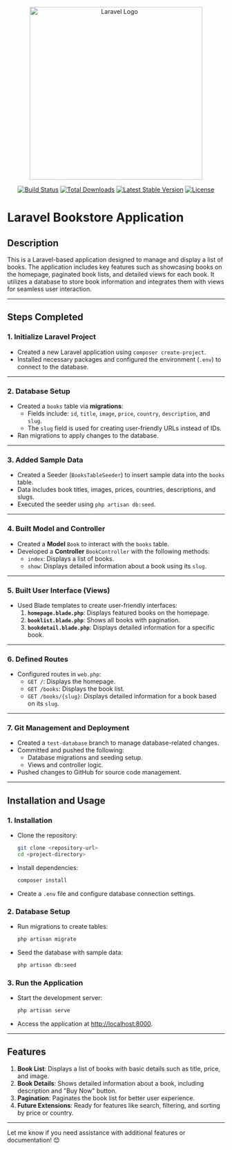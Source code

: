 <p align="center"><a href="https://laravel.com" target="_blank"><img src="https://raw.githubusercontent.com/laravel/art/master/logo-lockup/5%20SVG/2%20CMYK/1%20Full%20Color/laravel-logolockup-cmyk-red.svg" width="400" alt="Laravel Logo"></a></p>

<p align="center">
<a href="https://github.com/laravel/framework/actions"><img src="https://github.com/laravel/framework/workflows/tests/badge.svg" alt="Build Status"></a>
<a href="https://packagist.org/packages/laravel/framework"><img src="https://img.shields.io/packagist/dt/laravel/framework" alt="Total Downloads"></a>
<a href="https://packagist.org/packages/laravel/framework"><img src="https://img.shields.io/packagist/v/laravel/framework" alt="Latest Stable Version"></a>
<a href="https://packagist.org/packages/laravel/framework"><img src="https://img.shields.io/packagist/l/laravel/framework" alt="License"></a>
</p>


# Laravel Bookstore Application

## Description
This is a Laravel-based application designed to manage and display a list of books. 
The application includes key features such as showcasing books on the homepage, 
paginated book lists, and detailed views for each book. It utilizes a database 
to store book information and integrates them with views for seamless user interaction.

---

## Steps Completed

### 1. Initialize Laravel Project
- Created a new Laravel application using `composer create-project`.
- Installed necessary packages and configured the environment (`.env`) to connect to the database.

---

### 2. Database Setup
- Created a `books` table via **migrations**:
  - Fields include: `id`, `title`, `image`, `price`, `country`, `description`, and `slug`.
  - The `slug` field is used for creating user-friendly URLs instead of IDs.
- Ran migrations to apply changes to the database.

---

### 3. Added Sample Data
- Created a Seeder (`BooksTableSeeder`) to insert sample data into the `books` table.
- Data includes book titles, images, prices, countries, descriptions, and slugs.
- Executed the seeder using `php artisan db:seed`.

---

### 4. Built Model and Controller
- Created a **Model** `Book` to interact with the `books` table.
- Developed a **Controller** `BookController` with the following methods:
  - `index`: Displays a list of books.
  - `show`: Displays detailed information about a book using its `slug`.

---

### 5. Built User Interface (Views)
- Used Blade templates to create user-friendly interfaces:
  1. **`homepage.blade.php`**: Displays featured books on the homepage.
  2. **`booklist.blade.php`**: Shows all books with pagination.
  3. **`bookdetail.blade.php`**: Displays detailed information for a specific book.

---

### 6. Defined Routes
- Configured routes in `web.php`:
  - `GET /`: Displays the homepage.
  - `GET /books`: Displays the book list.
  - `GET /books/{slug}`: Displays detailed information for a book based on its `slug`.

---

### 7. Git Management and Deployment
- Created a `test-database` branch to manage database-related changes.
- Committed and pushed the following:
  - Database migrations and seeding setup.
  - Views and controller logic.
- Pushed changes to GitHub for source code management.

---

## Installation and Usage

### 1. Installation
- Clone the repository:
  ```bash
  git clone <repository-url>
  cd <project-directory>
  ```
- Install dependencies:
  ```bash
  composer install
  ```
- Create a `.env` file and configure database connection settings.

### 2. Database Setup
- Run migrations to create tables:
  ```bash
  php artisan migrate
  ```
- Seed the database with sample data:
  ```bash
  php artisan db:seed
  ```

### 3. Run the Application
- Start the development server:
  ```bash
  php artisan serve
  ```
- Access the application at [http://localhost:8000](http://localhost:8000).

---

## Features
1. **Book List**: Displays a list of books with basic details such as title, price, and image.
2. **Book Details**: Shows detailed information about a book, including description and "Buy Now" button.
3. **Pagination**: Paginates the book list for better user experience.
4. **Future Extensions**: Ready for features like search, filtering, and sorting by price or country.

---

Let me know if you need assistance with additional features or documentation! 😊
